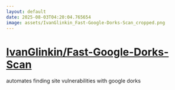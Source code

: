 ```yaml
---
layout: default
date: 2025-08-03T04:20:04.765654
image: assets/IvanGlinkin_Fast-Google-Dorks-Scan_cropped.png
---
```


# [IvanGlinkin/Fast-Google-Dorks-Scan](https://github.com/IvanGlinkin/Fast-Google-Dorks-Scan)

automates finding site vulnerabilities with google dorks
